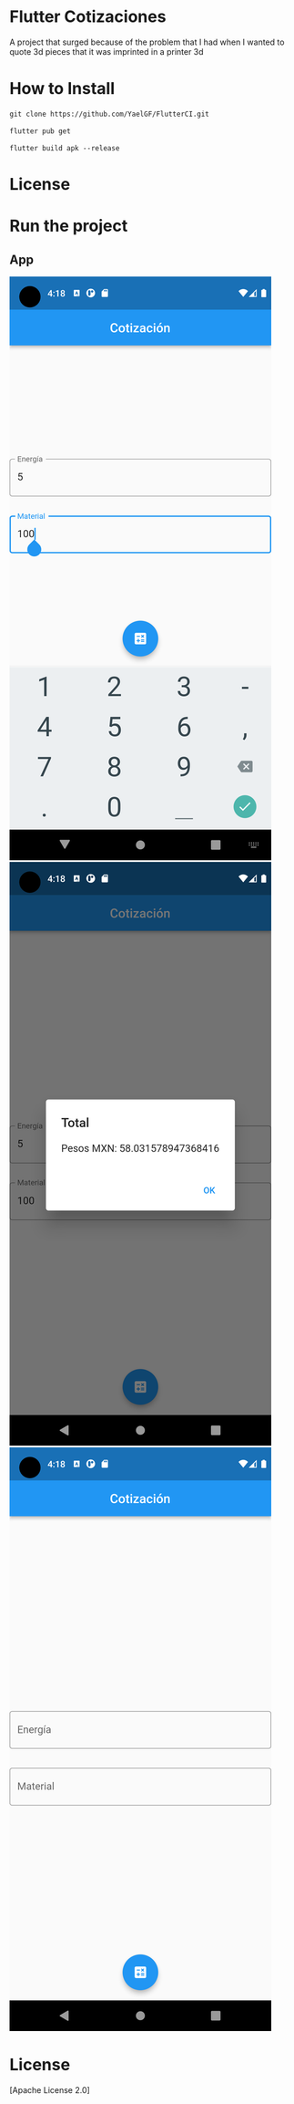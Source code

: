 # Flutter Cotizaciones
A project that surged because of the problem that I had when I wanted to quote 3d pieces that it was imprinted in a printer 3d 

# How to Install


``` shell
git clone https://github.com/YaelGF/FlutterCI.git
```

``` shell
flutter pub get
```

``` shell
flutter build apk --release
```

# License

# Run the project

## App
![Cotizacion](/assets/cotizacion1.png)
![Cotizacion](/assets/cotizacion2.png)
![Cotizacion](/assets/cotizacion3.png)

# License
[Apache License 2.0]
